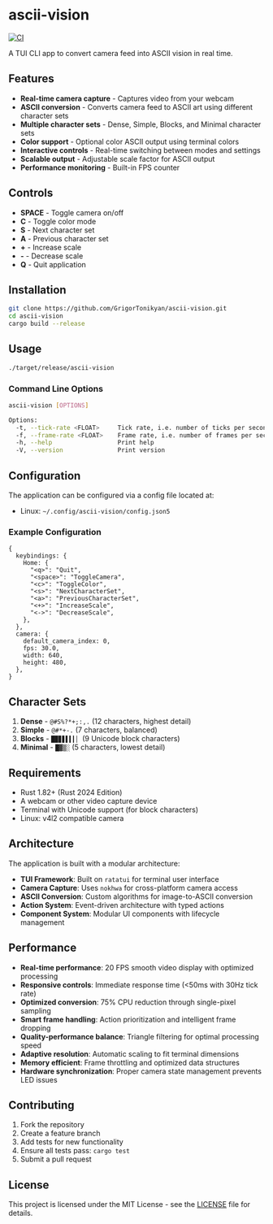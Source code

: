 # ascii-vision

[![CI](https://github.com/GrigorTonikyan/ascii-vision/workflows/CI/badge.svg)](https://github.com/GrigorTonikyan/ascii-vision/actions)

A TUI CLI app to convert camera feed into ASCII vision in real time.

## Features

- **Real-time camera capture** - Captures video from your webcam
- **ASCII conversion** - Converts camera feed to ASCII art using different
  character sets
- **Multiple character sets** - Dense, Simple, Blocks, and Minimal character
  sets
- **Color support** - Optional color ASCII output using terminal colors
- **Interactive controls** - Real-time switching between modes and settings
- **Scalable output** - Adjustable scale factor for ASCII output
- **Performance monitoring** - Built-in FPS counter

## Controls

- **SPACE** - Toggle camera on/off
- **C** - Toggle color mode
- **S** - Next character set
- **A** - Previous character set
- **+** - Increase scale
- **-** - Decrease scale
- **Q** - Quit application

## Installation

```bash
git clone https://github.com/GrigorTonikyan/ascii-vision.git
cd ascii-vision
cargo build --release
```

## Usage

```bash
./target/release/ascii-vision
```

### Command Line Options

```bash
ascii-vision [OPTIONS]

Options:
  -t, --tick-rate <FLOAT>     Tick rate, i.e. number of ticks per second [default: 30.0]
  -f, --frame-rate <FLOAT>    Frame rate, i.e. number of frames per second [default: 20.0]
  -h, --help                  Print help
  -V, --version               Print version
```

## Configuration

The application can be configured via a config file located at:

- Linux: `~/.config/ascii-vision/config.json5`

### Example Configuration

```json5
{
  keybindings: {
    Home: {
      "<q>": "Quit",
      "<space>": "ToggleCamera",
      "<c>": "ToggleColor",
      "<s>": "NextCharacterSet",
      "<a>": "PreviousCharacterSet",
      "<+>": "IncreaseScale",
      "<->": "DecreaseScale",
    },
  },
  camera: {
    default_camera_index: 0,
    fps: 30.0,
    width: 640,
    height: 480,
  },
}
```

## Character Sets

1. **Dense** - `@#S%?*+;:,.` (12 characters, highest detail)
2. **Simple** - `@#*+-.` (7 characters, balanced)
3. **Blocks** - `█▉▊▋▌▍▎▏` (9 Unicode block characters)
4. **Minimal** - `█▓▒░` (5 characters, lowest detail)

## Requirements

- Rust 1.82+ (Rust 2024 Edition)
- A webcam or other video capture device
- Terminal with Unicode support (for block characters)
- Linux: v4l2 compatible camera

## Architecture

The application is built with a modular architecture:

- **TUI Framework**: Built on `ratatui` for terminal user interface
- **Camera Capture**: Uses `nokhwa` for cross-platform camera access
- **ASCII Conversion**: Custom algorithms for image-to-ASCII conversion
- **Action System**: Event-driven architecture with typed actions
- **Component System**: Modular UI components with lifecycle management

## Performance

- **Real-time performance**: 20 FPS smooth video display with optimized
  processing
- **Responsive controls**: Immediate response time (<50ms with 30Hz tick rate)
- **Optimized conversion**: 75% CPU reduction through single-pixel sampling
- **Smart frame handling**: Action prioritization and intelligent frame dropping
- **Quality-performance balance**: Triangle filtering for optimal processing
  speed
- **Adaptive resolution**: Automatic scaling to fit terminal dimensions
- **Memory efficient**: Frame throttling and optimized data structures
- **Hardware synchronization**: Proper camera state management prevents LED
  issues

## Contributing

1. Fork the repository
2. Create a feature branch
3. Add tests for new functionality
4. Ensure all tests pass: `cargo test`
5. Submit a pull request

## License

This project is licensed under the MIT License - see the [LICENSE](LICENSE) file
for details.

